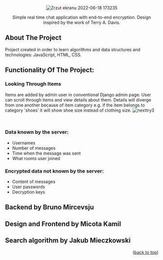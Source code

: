 <div id="top"></div>

<!-- PROJECT LOGO -->
<br />
<div align="center">
  
  ![Zrzut ekranu 2022-06-18 173235](https://user-images.githubusercontent.com/85360923/174445845-9494a685-987c-4823-aa9b-f16643f0c616.png)
  
  <p align="center">
    Simple real time chat application with end-to-end encryption.
    Design inspired by the work of Terry A. Davis.
    <br />
  </p>
</div>

<!-- ABOUT THE PROJECT -->
## About The Project

Project created in order to learn algorithms and data structures and technologies: JavaScript, HTML, CSS. 

## Functionality Of The Project:

### Looking Through Items
Items are added by admin user in conventional Django admin page. User can scroll through items and view details about them.
Details will diverge from one another because of item category e.g. if the item belongs to category 'shoes' it will show shoe size instead of clothing size.
![nexttry3](https://user-images.githubusercontent.com/85360923/174443231-f282eef2-5f5f-4c79-bb8c-0fc1ae5c0c31.gif)

<br />


### Data known by the server: 
<ul>
<li>Usernames</li>
<li>Number of messages</li>
<li>Time when the message was sent</li>
<li>What rooms user joined</li>
</ul>

### Encrypted data not known by the server: 
<ul>
<li>Content of messages</li>
<li>User passwords</li>
<li>Decryption keys</li>
</ul>

## Backend by Bruno Mircevsju
## Design and Frontend by Micota Kamil
## Search algorithm by Jakub Mieczkowski

<p align="right">(<a href="#top">back to top</a>)</p>


